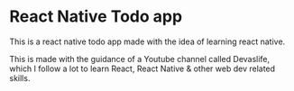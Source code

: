 # React Native Todo app

This is a react native todo app made with the idea of learning react native.

This is made with the guidance of a Youtube channel called Devaslife, which
I follow a lot to learn React, React Native & other web dev related skills.
